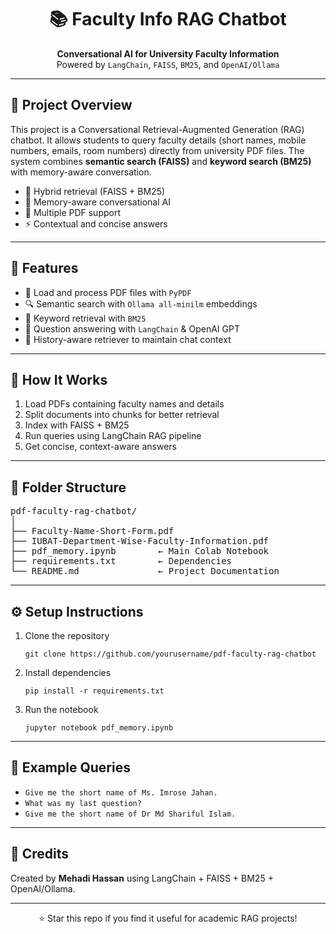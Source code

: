 <h1 align="center">📚 Faculty Info RAG Chatbot</h1>

<p align="center">
  <strong>Conversational AI for University Faculty Information </strong><br>
  Powered by <code>LangChain</code>, <code>FAISS</code>, <code>BM25</code>, and <code>OpenAI/Ollama</code>
</p>

<hr>

<h2>📌 Project Overview</h2>

<p>
This project is a Conversational Retrieval-Augmented Generation (RAG) chatbot.  
It allows students to query faculty details (short names, mobile numbers, emails, room numbers) directly from university PDF files.  
The system combines <strong>semantic search (FAISS)</strong> and <strong>keyword search (BM25)</strong> with memory-aware conversation.
</p>

<ul>
  <li>🔎 Hybrid retrieval (FAISS + BM25)</li>
  <li>🧠 Memory-aware conversational AI</li>
  <li>📄 Multiple PDF support</li>
  <li>⚡ Contextual and concise answers</li>
</ul>

<hr>

<h2>🚀 Features</h2>

<ul>
  <li>📑 Load and process PDF files with <code>PyPDF</code></li>
  <li>🔍 Semantic search with <code>Ollama all-minilm</code> embeddings</li>
  <li>📝 Keyword retrieval with <code>BM25</code></li>
  <li>🤖 Question answering with <code>LangChain</code> & OpenAI GPT</li>
  <li>🧩 History-aware retriever to maintain chat context</li>
</ul>

<hr>

<h2>🧠 How It Works</h2>

<ol>
  <li>Load PDFs containing faculty names and details</li>
  <li>Split documents into chunks for better retrieval</li>
  <li>Index with FAISS + BM25</li>
  <li>Run queries using LangChain RAG pipeline</li>
  <li>Get concise, context-aware answers</li>
</ol>

<hr>

<h2>📂 Folder Structure</h2>

<pre>
pdf-faculty-rag-chatbot/
│
├── Faculty-Name-Short-Form.pdf
├── IUBAT-Department-Wise-Faculty-Information.pdf
├── pdf_memory.ipynb        ← Main Colab Notebook
├── requirements.txt        ← Dependencies
└── README.md               ← Project Documentation
</pre>

<hr>

<h2>⚙️ Setup Instructions</h2>

<ol>
  <li>Clone the repository</li>
  
  <pre><code>git clone https://github.com/yourusername/pdf-faculty-rag-chatbot</code></pre>

  <li>Install dependencies</li>

  <pre><code>pip install -r requirements.txt</code></pre>

  <li>Run the notebook</li>

  <pre><code>jupyter notebook pdf_memory.ipynb</code></pre>
</ol>

<hr>

<h2>🧪 Example Queries</h2>

<ul>
  <li><code>Give me the short name of Ms. Imrose Jahan.</code></li>
  <li><code>What was my last question?</code></li>
  <li><code>Give me the short name of Dr Md Shariful Islam.</code></li>
</ul>

<hr>

<h2>🙌 Credits</h2>

<p>
Created by <strong>Mehadi Hassan</strong> using LangChain + FAISS + BM25 + OpenAI/Ollama.
</p>

<hr>

<p align="center">⭐ Star this repo if you find it useful for academic RAG projects!</p>

